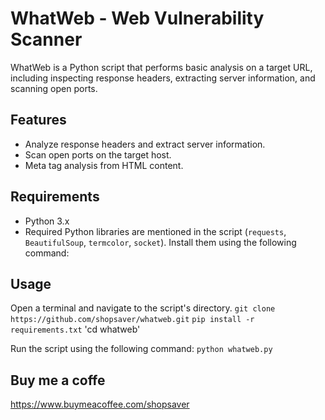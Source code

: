 # WhatWeb - Web Vulnerability Scanner

WhatWeb is a Python script that performs basic analysis on a target URL, including inspecting response headers, extracting server information, and scanning open ports.

## Features

- Analyze response headers and extract server information.
- Scan open ports on the target host.
- Meta tag analysis from HTML content.

## Requirements

- Python 3.x
- Required Python libraries are mentioned in the script (`requests`, `BeautifulSoup`, `termcolor`, `socket`). Install them using the following command:


## Usage
Open a terminal and navigate to the script's directory.
`git clone https://github.com/shopsaver/whatweb.git`
`pip install -r requirements.txt`
'cd whatweb'

Run the script using the following command:
`python whatweb.py`




## Buy me a coffe

https://www.buymeacoffee.com/shopsaver





